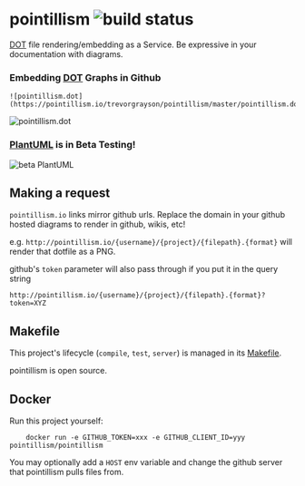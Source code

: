 # pointillism ![build status](https://circleci.com/gh/trevorgrayson/pointillism.svg?style=svg)

[DOT](https://en.wikipedia.org/wiki/DOT_(graph_description_language)) file rendering/embedding as a Service.
Be expressive in your documentation with diagrams.

### Embedding [DOT](https://en.wikipedia.org/wiki/DOT_(graph_description_language)) Graphs in Github

```
![pointillism.dot](https://pointillism.io/trevorgrayson/pointillism/master/pointillism.dot.svg)
```

![pointillism.dot](https://pointillism.io/trevorgrayson/pointillism/master/pointillism.dot.svg)


### [PlantUML](https://plantuml.com/) is in Beta Testing!

![beta PlantUML](https://pointillism.io/trevorgrayson/pointillism/blob/master/resources/plant/pointillism.pu.svg)

## Making a request

`pointillism.io` links mirror github urls.  Replace the domain in your github hosted diagrams 
to render in github, wikis, etc!


e.g. `http://pointillism.io/{username}/{project}/{filepath}.{format}` will render that dotfile as a PNG.

github's `token` parameter will also pass through if you put it in the query string

```
http://pointillism.io/{username}/{project}/{filepath}.{format}?token=XYZ
```

## Makefile

This project's lifecycle (`compile`, `test`, `server`) is managed in its [Makefile](https://github.com/trevorgrayson/pointillism/blob/master/Makefile).

pointillism is open source.

## Docker

Run this project yourself:

```
    docker run -e GITHUB_TOKEN=xxx -e GITHUB_CLIENT_ID=yyy pointillism/pointillism
```

You may optionally add a `HOST` env variable and change the github server that pointillism pulls files from.

